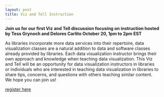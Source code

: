 ```yaml
---
layout: post
title: Viz and Tell Instruction
---
```

**Join us for our first Viz and Tell discussion focusing on instruction hosted by Tess Grynoch and Delores Carlito
October 20, 1pm to 2pm EST**

As libraries incorporate more data services into their repertoire, data visualization classes are a natural addition to data and software classes already provided by libraries. Each data visualization instructor brings their own approach and knowledge when teaching data visualization. This Viz and Tell will be an opportunity for data visualization instructors in libraries or individuals who are interested in teaching data visualization in libraries to share tips, concerns, and questions with others teaching similar content. We hope you can join us!

[register here](https://umich.zoom.us/meeting/register/tJYkc-2vpzMsGteYfvetMS7aZxq4PSMhk2S0)
